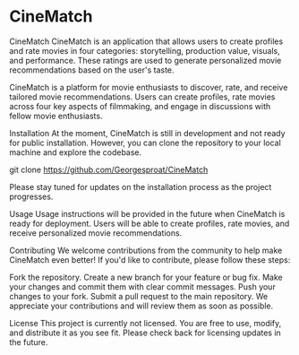 # CineMatch
CineMatch
CineMatch is an application that allows users to create profiles and rate movies in four categories: storytelling, production value, visuals, and performance. These ratings are used to generate personalized movie recommendations based on the user's taste.

CineMatch is a platform for movie enthusiasts to discover, rate, and receive tailored movie recommendations. Users can create profiles, rate movies across four key aspects of filmmaking, and engage in discussions with fellow movie enthusiasts.

Installation
At the moment, CineMatch is still in development and not ready for public installation. However, you can clone the repository to your local machine and explore the codebase.



git clone https://github.com/Georgesproat/CineMatch


Please stay tuned for updates on the installation process as the project progresses.

Usage
Usage instructions will be provided in the future when CineMatch is ready for deployment. Users will be able to create profiles, rate movies, and receive personalized movie recommendations.

Contributing
We welcome contributions from the community to help make CineMatch even better! If you'd like to contribute, please follow these steps:

Fork the repository.
Create a new branch for your feature or bug fix.
Make your changes and commit them with clear commit messages.
Push your changes to your fork.
Submit a pull request to the main repository.
We appreciate your contributions and will review them as soon as possible.

License
This project is currently not licensed. You are free to use, modify, and distribute it as you see fit. Please check back for licensing updates in the future.

